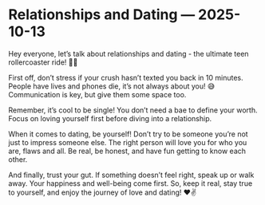 # Relationships and Dating — 2025-10-13

Hey everyone, let’s talk about relationships and dating - the ultimate teen rollercoaster ride! 🎢💕

First off, don’t stress if your crush hasn’t texted you back in 10 minutes. People have lives and phones die, it’s not always about you! 😅 Communication is key, but give them some space too.

Remember, it’s cool to be single! You don’t need a bae to define your worth. Focus on loving yourself first before diving into a relationship.

When it comes to dating, be yourself! Don’t try to be someone you’re not just to impress someone else. The right person will love you for who you are, flaws and all. Be real, be honest, and have fun getting to know each other.

And finally, trust your gut. If something doesn’t feel right, speak up or walk away. Your happiness and well-being come first. So, keep it real, stay true to yourself, and enjoy the journey of love and dating! ❤️✌️
